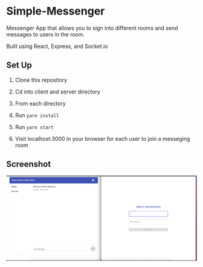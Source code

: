 # Simple-Messenger
 Messenger  App that allows you to sign into different rooms and send messages to users in the room.
 
 Built using React, Express, and Socket.io
 
 ## Set Up

1. Clone this repository

2. Cd into client and server directory 

3. From each directory

4. Run `yarn install` 

5. Run `yarn start`

6. Visit localhost:3000 in your browser for each user to join a messeging room

## Screenshot

![Screenshot1](./client/public/simple-messenger.png)
